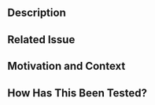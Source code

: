 <!--- Provide a general summary of your changes in the Title above -->

## Description

<!--- Describe your changes in detail -->

## Related Issue

<!--- Please link to the issue here: -->

## Motivation and Context

<!--- Why is this change required? What problem does it solve? -->

<!--- If it fixes an open issue, please link to the issue here. -->

## How Has This Been Tested?

<!--- Please describe in detail how you tested your changes. -->

<!--- Include details of your testing environment, and the tests you ran to -->

<!--- see how your change affects other areas of the code, etc. -->
